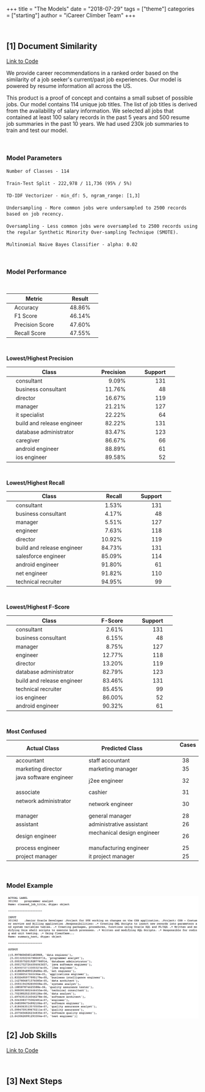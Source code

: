 +++
title = "The Models"
date = "2018-07-29"
tags = ["theme"]
categories = ["starting"]
author = "iCareer Climber Team"
+++

</br>

## [1] Document Similarity

[Link to Code](https://github.com/kbelsvik/career-skills-capstone/blob/master/model_pipeline/03_process_salary_and_create_ngram_model.ipynb)

We provide career recommendations in a ranked order based on the similarity of a job seeker's current/past job experiences. Our model is powered by resume information all across the US.

This product is a proof of concept and contains a small subset of possible jobs. Our model contains 114 unique job titles. The list of job titles is derived from the availability of salary information. We selected all jobs that contained at least 100 salary records in the past 5 years and 500 resume job summaries in the past 10 years. We had used 230k job summaries to train and test our model. 

</br>

### Model Parameters

```
Number of Classes - 114

Train-Test Split - 222,978 / 11,736 (95% / 5%)

TD-IDF Vectorizer - min_df: 5, ngram_range: [1,3]

Undersampling - More common jobs were undersampled to 2500 records based on job recency.

Oversampling - Less common jobs were oversampled to 2500 records using the regular Synthetic Minority Over-sampling Technique (SMOTE).

Multinomial Naive Bayes Classifier - alpha: 0.02
```

</br>

### Model Performance

</br>

| &emsp;Metric&emsp; | &emsp;Result&emsp; |
|---|---|
| &emsp;Accuracy&emsp; | &emsp;48.86%&emsp; |
| &emsp;F1 Score&emsp; | &emsp;46.14%&emsp; |
| &emsp;Precision Score&emsp; | &emsp;47.60%&emsp; |
| &emsp;Recall Score&emsp; | &emsp;47.55%&emsp; |

</br>

__Lowest/Highest Precision__

| &emsp;  Class &emsp;  | &emsp;  Precision &emsp;  | &emsp;  Support &emsp;  |
|   ---   |   ---:   |   ---:   |
| &emsp;  consultant  &emsp;  | &emsp;  9.09% &emsp;  | &emsp;  131 &emsp;  |
| &emsp;  business consultant &emsp;  | &emsp;  11.76%  &emsp;  | &emsp;  48  &emsp;  |
| &emsp;  director  &emsp;  | &emsp;  16.67%  &emsp;  | &emsp;  119 &emsp;  |
| &emsp;  manager &emsp;  | &emsp;  21.21%  &emsp;  | &emsp;  127 &emsp;  |
| &emsp;  it specialist &emsp;  | &emsp;  22.22%  &emsp;  | &emsp;  64  &emsp;  |
| &emsp;  build and release engineer  &emsp;  | &emsp;  82.22%  &emsp;  | &emsp;  131 &emsp;  |
| &emsp;  database administrator  &emsp;  | &emsp;  83.47%  &emsp;  | &emsp;  123 &emsp;  |
| &emsp;  caregiver &emsp;  | &emsp;  86.67%  &emsp;  | &emsp;  66  &emsp;  |
| &emsp;  android engineer  &emsp;  | &emsp;  88.89%  &emsp;  | &emsp;  61  &emsp;  |
| &emsp;  ios engineer  &emsp;  | &emsp;  89.58%  &emsp;  | &emsp;  52  &emsp;  |


</br>

__Lowest/Highest Recall__

| &emsp;  Class &emsp;  | &emsp;  Recall  &emsp;  | &emsp;  Support &emsp;  |
|   ---   |   ---:   |   ---:   |
| &emsp;  consultant  &emsp;  | &emsp;  1.53% &emsp;  | &emsp;  131 &emsp;  |
| &emsp;  business consultant &emsp;  | &emsp;  4.17% &emsp;  | &emsp;  48  &emsp;  |
| &emsp;  manager &emsp;  | &emsp;  5.51% &emsp;  | &emsp;  127 &emsp;  |
| &emsp;  engineer  &emsp;  | &emsp;  7.63% &emsp;  | &emsp;  118 &emsp;  |
| &emsp;  director  &emsp;  | &emsp;  10.92%  &emsp;  | &emsp;  119 &emsp;  |
| &emsp;  build and release engineer  &emsp;  | &emsp;  84.73%  &emsp;  | &emsp;  131 &emsp;  |
| &emsp;  salesforce engineer &emsp;  | &emsp;  85.09%  &emsp;  | &emsp;  114 &emsp;  |
| &emsp;  android engineer  &emsp;  | &emsp;  91.80%  &emsp;  | &emsp;  61  &emsp;  |
| &emsp;  net engineer  &emsp;  | &emsp;  91.82%  &emsp;  | &emsp;  110 &emsp;  |
| &emsp;  technical recruiter &emsp;  | &emsp;  94.95%  &emsp;  | &emsp;  99  &emsp;  |

</br>

__Lowest/Highest F-Score__

| &emsp;  Class &emsp;  | &emsp;  F-Score &emsp;  | &emsp;  Support &emsp;  |
|   ---   |   ---:   |   ---:   |
| &emsp;  consultant  &emsp;  | &emsp;  2.61% &emsp;  | &emsp;  131 &emsp;  |
| &emsp;  business consultant &emsp;  | &emsp;  6.15% &emsp;  | &emsp;  48  &emsp;  |
| &emsp;  manager &emsp;  | &emsp;  8.75% &emsp;  | &emsp;  127 &emsp;  |
| &emsp;  engineer  &emsp;  | &emsp;  12.77%  &emsp;  | &emsp;  118 &emsp;  |
| &emsp;  director  &emsp;  | &emsp;  13.20%  &emsp;  | &emsp;  119 &emsp;  |
| &emsp;  database administrator  &emsp;  | &emsp;  82.79%  &emsp;  | &emsp;  123 &emsp;  |
| &emsp;  build and release engineer  &emsp;  | &emsp;  83.46%  &emsp;  | &emsp;  131 &emsp;  |
| &emsp;  technical recruiter &emsp;  | &emsp;  85.45%  &emsp;  | &emsp;  99  &emsp;  |
| &emsp;  ios engineer  &emsp;  | &emsp;  86.00%  &emsp;  | &emsp;  52  &emsp;  |
| &emsp;  android engineer  &emsp;  | &emsp;  90.32%  &emsp;  | &emsp;  61  &emsp;  |

</br>

__Most Confused__

| &emsp;  Actual Class  &emsp;  | &emsp;  Predicted Class &emsp;  | &emsp;  Cases &emsp;  |
|   ---   |   ---   |   ---:   |
| &emsp;  accountant  &emsp;  | &emsp;  staff accountant  &emsp;  | &emsp;  38  &emsp;  |
| &emsp;  marketing director  &emsp;  | &emsp;  marketing manager &emsp;  | &emsp;  35  &emsp;  |
| &emsp;  java software engineer  &emsp;  | &emsp;  j2ee engineer &emsp;  | &emsp;  32  &emsp;  |
| &emsp;  associate &emsp;  | &emsp;  cashier &emsp;  | &emsp;  31  &emsp;  |
| &emsp;  network administrator &emsp;  | &emsp;  network engineer  &emsp;  | &emsp;  30  &emsp;  |
| &emsp;  manager &emsp;  | &emsp;  general manager &emsp;  | &emsp;  28  &emsp;  |
| &emsp;  assistant &emsp;  | &emsp;  administrative assistant  &emsp;  | &emsp;  26  &emsp;  |
| &emsp;  design engineer &emsp;  | &emsp;  mechanical design engineer  &emsp;  | &emsp;  26  &emsp;  |
| &emsp;  process engineer  &emsp;  | &emsp;  manufacturing engineer  &emsp;  | &emsp;  25  &emsp;  |
| &emsp;  project manager &emsp;  | &emsp;  it project manager  &emsp;  | &emsp;  25  &emsp;  |

</br>

### Model Example

![alt text](https://raw.githubusercontent.com/icareerclimber/source-code/master/content/howitworks/images_folder/doc_similarity_image.jpg "Logo Title Text 1")


## [2] Job Skills

[Link to Code](https://github.com/kbelsvik/career-skills-capstone/blob/master/model_pipeline/03_process_salary_and_create_ngram_model.ipynb)

</br>

## [3] Next Steps


